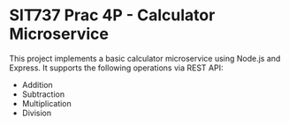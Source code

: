 # SIT737 Prac 4P - Calculator Microservice

This project implements a basic calculator microservice using Node.js and Express. It supports the following operations via REST API:

- Addition
- Subtraction
- Multiplication
- Division

